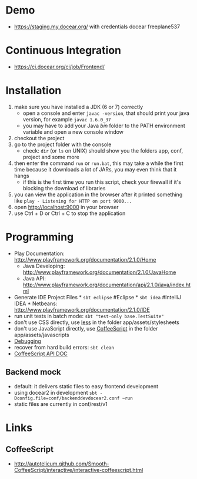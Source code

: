 # Demo
* https://staging.my.docear.org/ with credentials docear freeplane537

# Continuous Integration
* https://ci.docear.org/ci/job/Frontend/

# Installation 
1. make sure you have installed a JDK (6 or 7) correctly
    * open a console and enter `javac -version`, that should print your java version, for example `javac 1.6.0_37`
    * you may have to add your Java *bin* folder to the PATH environment variable and open a new console window
1. checkout the project
1. go to the project folder with the console
    * check: `dir` (or `ls` on UNIX) should show you the folders app, conf, project and some more
1. then enter the command `run` or `run.bat`, this may take a while the first time because it downloads a lot of JARs, you may even think that it hangs
    * if this is the first time you run this script, check your firewall if it's blocking the download of libraries
1. you can view the application in the browser after it printed something like `play - Listening for HTTP on port 9000...`
1. open [http://localhost:9000](http://localhost:9000) in your browser
1. use Ctrl + D or Ctrl + C to stop the application

# Programming
* Play Documentation: http://www.playframework.org/documentation/2.1.0/Home
    * Java Developing: http://www.playframework.org/documentation/2.1.0/JavaHome
    * Java API: http://www.playframework.org/documentation/api/2.1.0/java/index.html
* Generate IDE Project Files
      * `sbt eclipse` #Eclipse
      * `sbt idea` #IntelliJ IDEA
      * Netbeans: http://www.playframework.org/documentation/2.1.0/IDE
* run unit tests in batch mode: `sbt "test-only base.TestSuite"`
* don't use CSS directly, use [less](http://lesscss.org/) in the folder app/assets/stylesheets
* don't use JavaScript directly, use [CoffeeScript](http://coffeescript.org/) in the folder app/assets/javascripts
* [Debugging](https://github.com/Docear/HTW-Frontend/blob/master/dev-doc/debug.md)
* recover from hard build errors: `sbt clean`
* [CoffeeScript API DOC](https://github.com/Docear/HTW-Frontend/blob/master/dev-doc/coffeescript-api-doc.md)

## Backend mock
* default: it delivers static files to easy frontend development
* using docear2 in development `sbt -Dconfig.file=conf/backenddevdocear2.conf ~run`
* static files are currently in conf/rest/v1

# Links
## CoffeeScript
* http://autotelicum.github.com/Smooth-CoffeeScript/interactive/interactive-coffeescript.html
